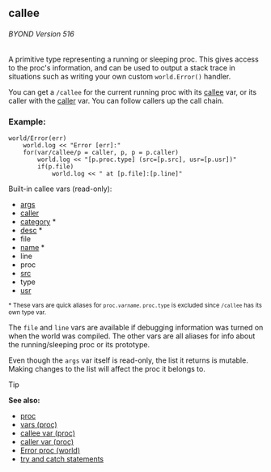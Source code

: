 ## callee 
###### BYOND Version 516



A primitive type representing a running or sleeping proc. This
gives access to the proc\'s information, and can be used to output a
stack trace in situations such as writing your own custom
`world.Error()` handler. 

You can get a `/callee` for the
current running proc with its [callee](/ref/proc/var/callee.md)  var, or
its caller with the [caller](/ref/proc/var/caller.md)  var. You can
follow callers up the call chain.
### Example:

```dm
world/Error(err)
	world.log << "Error [err]:"
	for(var/callee/p = caller, p, p = p.caller)
		world.log << "[p.proc.type] (src=[p.src], usr=[p.usr])"
		if(p.file)
			world.log << " at [p.file]:[p.line]" 
```
 

Built-in callee vars (read-only):
+ [args](/ref/proc/var/args.md) 
+ [caller](/ref/proc/var/caller.md) 
+ [category](/ref/verb/set/category.md) *
+ [desc](/ref/verb/set/desc.md) *
+ file
+ [name](/ref/verb/set/name.md) *
+ line
+ proc
+ [src](/ref/proc/var/src.md) 
+ type
+ [usr](/ref/proc/var/usr.md) 

<sub>\* These vars are quick aliases for `proc.`*`varname`*.
`proc.type` is excluded since `/callee` has its own type var.</sub>


The `file` and `line` vars are available if debugging
information was turned on when the world was compiled. The other vars
are all aliases for info about the running/sleeping proc or its
prototype. 

Even though the `args` var itself is read-only, the
list it returns is mutable. Making changes to the list will affect the
proc it belongs to.

> [!TIP] 
> **See also:**
> +   [proc](/ref/proc.md) 
> +   [vars (proc)](/ref/proc/var.md) 
> +   [callee var (proc)](/ref/proc/var/callee.md) 
> +   [caller var (proc)](/ref/proc/var/caller.md) 
> +   [Error proc (world)](/ref/world/proc/Error.md) 
> +   [try and catch statements](/ref/proc/try.md) 